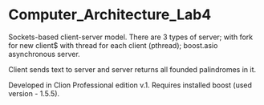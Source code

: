 # Computer_Architecture_Lab4
Sockets-based client-server model. There are 3 types of server; with fork for new client$ with thread for each client (pthread);
boost.asio asynchronous server.

Client sends text to server and server returns all founded palindromes in it.

Developed in Clion Professional edition v.1.
Requires installed boost (used version - 1.5.5).
